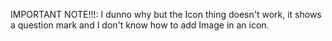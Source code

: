 IMPORTANT NOTE!!!: I dunno why but the Icon thing doesn't work, it shows a question mark and I don't know how to add Image in an icon.
